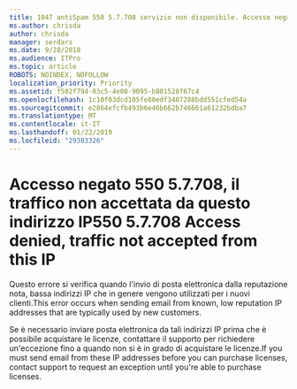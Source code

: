 ```yaml
---
title: 1047 antiSpam 550 5.7.708 servizio non disponibile. Accesso negato, il traffico non accettato da questo indirizzo IP
ms.author: chrisda
author: chrisda
manager: serdars
ms.date: 9/28/2018
ms.audience: ITPro
ms.topic: article
ROBOTS: NOINDEX, NOFOLLOW
localization_priority: Priority
ms.assetid: f502f794-03c5-4e08-9095-b801528f67c4
ms.openlocfilehash: 1c10f03dcd105fe80edf3407288bdd551cfed54a
ms.sourcegitcommit: e2864efcfb493b6e46b662b746661a61232bdba7
ms.translationtype: MT
ms.contentlocale: it-IT
ms.lasthandoff: 01/22/2019
ms.locfileid: "29383326"
---
```

# <a name="550-57708-access-denied-traffic-not-accepted-from-this-ip"></a><span data-ttu-id="1f493-103">Accesso negato 550 5.7.708, il traffico non accettata da questo indirizzo IP</span><span class="sxs-lookup"><span data-stu-id="1f493-103">550 5.7.708 Access denied, traffic not accepted from this IP</span></span>

<span data-ttu-id="1f493-104">Questo errore si verifica quando l'invio di posta elettronica dalla reputazione nota, bassa indirizzi IP che in genere vengono utilizzati per i nuovi clienti.</span><span class="sxs-lookup"><span data-stu-id="1f493-104">This error occurs when sending email from known, low reputation IP addresses that are typically used by new customers.</span></span>
  
<span data-ttu-id="1f493-105">Se è necessario inviare posta elettronica da tali indirizzi IP prima che è possibile acquistare le licenze, contattare il supporto per richiedere un'eccezione fino a quando non si è in grado di acquistare le licenze.</span><span class="sxs-lookup"><span data-stu-id="1f493-105">If you must send email from these IP addresses before you can purchase licenses, contact support to request an exception until you're able to purchase licenses.</span></span>
  

